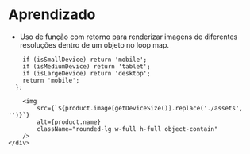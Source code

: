 # Aprendizado

- Uso de função com retorno para renderizar imagens de diferentes resoluções dentro de um objeto no loop map.

```const getDeviceSize = () => {
    if (isSmallDevice) return 'mobile';
    if (isMediumDevice) return 'tablet';
    if (isLargeDevice) return 'desktop';
    return 'mobile';
  };

```

```<div>
    <img
        src={`${product.image[getDeviceSize()].replace('./assets', '')}`}
        alt={product.name}
        className="rounded-lg w-full h-full object-contain"
    />
</div>
```

